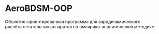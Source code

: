 # AeroBDSM-OOP
Объектно-ориентированная программа для аэродинамического расчёта летательных аппаратов по эмпирико-аналитической методике
